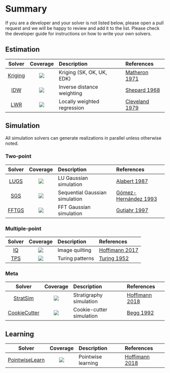 # Summary

If you are a developer and your solver is not listed below, please open a pull
request and we will be happy to review and add it to the list. Please check the
developer guide for instructions on how to write your own solvers.

## Estimation

| Solver | Coverage | Description | References |
|:------:|:--------:|:------------|:-----------|
| [Kriging](https://github.com/JuliaEarth/GeoEstimation.jl) | [![](https://img.shields.io/codecov/c/github/JuliaEarth/GeoEstimation.jl?style=flat-square)](https://codecov.io/gh/JuliaEarth/GeoEstimation.jl) | Kriging (SK, OK, UK, EDK) | [Matheron 1971](https://books.google.com/books/about/The_Theory_of_Regionalized_Variables_and.html?id=TGhGAAAAYAAJ) |
| [IDW](https://github.com/JuliaEarth/GeoEstimation.jl) | [![](https://img.shields.io/codecov/c/github/JuliaEarth/GeoEstimation.jl?style=flat-square)](https://codecov.io/gh/JuliaEarth/GeoEstimation.jl) | Inverse distance weighting | [Shepard 1968](https://dl.acm.org/citation.cfm?id=810616) |
| [LWR](https://github.com/JuliaEarth/GeoEstimation.jl) | [![](https://img.shields.io/codecov/c/github/JuliaEarth/GeoEstimation.jl?style=flat-square)](https://codecov.io/gh/JuliaEarth/GeoEstimation.jl) | Locally weighted regression | [Cleveland 1979](https://www.jstor.org/stable/2286407) |

## Simulation

All simulation solvers can generate realizations in parallel unless otherwise noted.

### Two-point

| Solver | Coverage | Description | References |
|:------:|:--------:|:------------|:-----------|
| [LUGS](https://github.com/JuliaEarth/GeoSimulation.jl) | [![](https://img.shields.io/codecov/c/github/JuliaEarth/GeoSimulation.jl?style=flat-square)](https://codecov.io/gh/JuliaEarth/GeoSimulation.jl) | LU Gaussian simulation | [Alabert 1987](https://link.springer.com/article/10.1007/BF00897191) |
| [SGS](https://github.com/JuliaEarth/GeoSimulation.jl) | [![](https://img.shields.io/codecov/c/github/JuliaEarth/GeoSimulation.jl?style=flat-square)](https://codecov.io/gh/JuliaEarth/GeoSimulation.jl) | Sequential Gaussian simulation | [Gómez-Hernández 1993](https://link.springer.com/chapter/10.1007/978-94-011-1739-5_8) |
| [FFTGS](https://github.com/JuliaEarth/GeoSimulation.jl) | [![](https://img.shields.io/codecov/c/github/JuliaEarth/GeoSimulation.jl?style=flat-square)](https://codecov.io/gh/JuliaEarth/GeoSimulation.jl) | FFT Gaussian simulation | [Gutjahr 1997](https://link.springer.com/article/10.1007/BF02769641) |

### Multiple-point

| Solver | Coverage | Description | References |
|:------:|:--------:|:------------|:-----------|
| [IQ](https://github.com/JuliaEarth/ImageQuilting.jl) | [![](https://img.shields.io/codecov/c/github/JuliaEarth/ImageQuilting.jl?style=flat-square)](https://codecov.io/gh/JuliaEarth/ImageQuilting.jl) | Image quilting | [Hoffimann 2017](https://www.sciencedirect.com/science/article/pii/S0098300417301139) |
| [TPS](https://github.com/yurivish/TuringPatterns.jl) | [![](https://img.shields.io/codecov/c/github/yurivish/TuringPatterns.jl?style=flat-square)](https://codecov.io/gh/yurivish/TuringPatterns.jl) | Turing patterns | [Turing 1952](https://royalsocietypublishing.org/doi/pdf/10.1098/rstb.1952.0012) |

### Meta

| Solver | Coverage | Description | References |
|:------:|:--------:|:------------|:-----------|
| [StratSim](https://github.com/JuliaEarth/StratiGraphics.jl) | [![](https://img.shields.io/codecov/c/github/JuliaEarth/StratiGraphics.jl?style=flat-square)](https://codecov.io/gh/JuliaEarth/StratiGraphics.jl) | Stratigraphy simulation | [Hoffimann 2018](https://searchworks.stanford.edu/view/12746435) |
| [CookieCutter](https://github.com/JuliaEarth/GeoSimulation.jl) | [![](https://img.shields.io/codecov/c/github/JuliaEarth/GeoSimulation.jl?style=flat-square)](https://codecov.io/gh/JuliaEarth/GeoSimulation.jl) | Cookie-cutter simulation | [Begg 1992](https://www.onepetro.org/conference-paper/SPE-24698-MS) |

## Learning

| Solver | Coverage | Description | References |
|:------:|:--------:|:------------|:-----------|
| [PointwiseLearn](https://github.com/JuliaEarth/GeoLearning.jl) | [![](https://img.shields.io/codecov/c/github/JuliaEarth/GeoLearning.jl?style=flat-square)](https://codecov.io/gh/JuliaEarth/GeoLearning.jl) | Pointwise learning | [Hoffimann 2018](https://doi.org/10.21105/joss.00692) |

